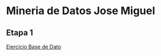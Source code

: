 # Mineria de Datos Jose Miguel

## Etapa 1

[Ejercicio Base de Dato](https://github.com/OpheliaVlzqz/MineriaDatos/blob/main/BasesDeDatos.pdf)
